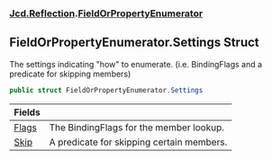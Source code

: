 ### [Jcd.Reflection](Jcd.Reflection.md 'Jcd.Reflection').[FieldOrPropertyEnumerator](FieldOrPropertyEnumerator.md 'Jcd.Reflection.FieldOrPropertyEnumerator')

## FieldOrPropertyEnumerator.Settings Struct

The settings indicating "how" to enumerate. (i.e. BindingFlags and a predicate for skipping members)

```csharp
public struct FieldOrPropertyEnumerator.Settings
```

| Fields | |
| :--- | :--- |
| [Flags](FieldOrPropertyEnumerator.Settings.Flags.md 'Jcd.Reflection.FieldOrPropertyEnumerator.Settings.Flags') | The BindingFlags for the member lookup. |
| [Skip](FieldOrPropertyEnumerator.Settings.Skip.md 'Jcd.Reflection.FieldOrPropertyEnumerator.Settings.Skip') | A predicate for skipping certain members. |
